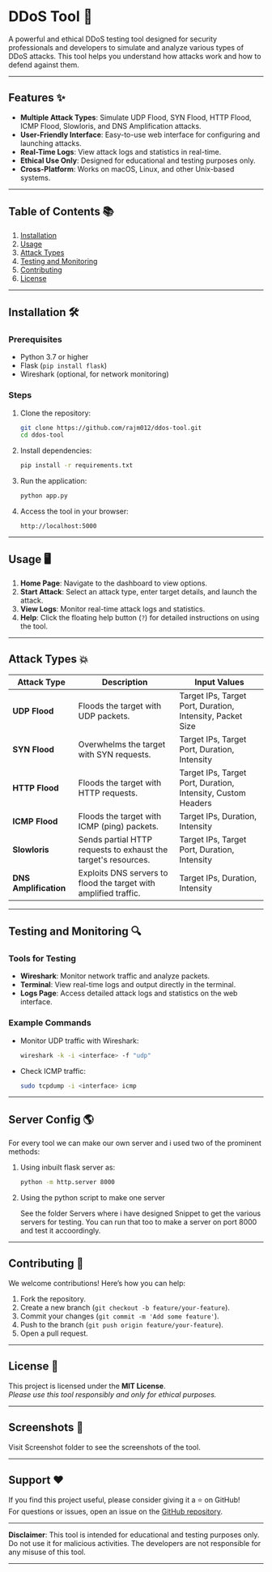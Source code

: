 # DDoS Tool 🚀

A powerful and ethical DDoS testing tool designed for security professionals and developers to simulate and analyze various types of DDoS attacks. This tool helps you understand how attacks work and how to defend against them.


---

## Features ✨

- **Multiple Attack Types**: Simulate UDP Flood, SYN Flood, HTTP Flood, ICMP Flood, Slowloris, and DNS Amplification attacks.
- **User-Friendly Interface**: Easy-to-use web interface for configuring and launching attacks.
- **Real-Time Logs**: View attack logs and statistics in real-time.
- **Ethical Use Only**: Designed for educational and testing purposes only.
- **Cross-Platform**: Works on macOS, Linux, and other Unix-based systems.

---

## Table of Contents 📚

1. [Installation](#installation)
2. [Usage](#usage)
3. [Attack Types](#attack-types)
4. [Testing and Monitoring](#testing-and-monitoring)
5. [Contributing](#contributing)
6. [License](#license)

---

## Installation 🛠️

### Prerequisites
- Python 3.7 or higher
- Flask (`pip install flask`)
- Wireshark (optional, for network monitoring)

### Steps
1. Clone the repository:
   ```bash
   git clone https://github.com/rajm012/ddos-tool.git
   cd ddos-tool
   ```
2. Install dependencies:
   ```bash
   pip install -r requirements.txt
   ```
3. Run the application:
   ```bash
   python app.py
   ```
4. Access the tool in your browser:
   ```
   http://localhost:5000
   ```

---

## Usage 🖥️

1. **Home Page**: Navigate to the dashboard to view options.
2. **Start Attack**: Select an attack type, enter target details, and launch the attack.
3. **View Logs**: Monitor real-time attack logs and statistics.
4. **Help**: Click the floating help button (`?`) for detailed instructions on using the tool.

---

## Attack Types 💥

| Attack Type          | Description                                                                 | Input Values                                                                 |
|----------------------|-----------------------------------------------------------------------------|------------------------------------------------------------------------------|
| **UDP Flood**        | Floods the target with UDP packets.                                         | Target IPs, Target Port, Duration, Intensity, Packet Size                   |
| **SYN Flood**        | Overwhelms the target with SYN requests.                                    | Target IPs, Target Port, Duration, Intensity                                |
| **HTTP Flood**       | Floods the target with HTTP requests.                                       | Target IPs, Target Port, Duration, Intensity, Custom Headers                |
| **ICMP Flood**       | Floods the target with ICMP (ping) packets.                                 | Target IPs, Duration, Intensity                                             |
| **Slowloris**        | Sends partial HTTP requests to exhaust the target's resources.              | Target IPs, Target Port, Duration, Intensity                                |
| **DNS Amplification**| Exploits DNS servers to flood the target with amplified traffic.            | Target IPs, Duration, Intensity                                             |

---

## Testing and Monitoring 🔍

### Tools for Testing
- **Wireshark**: Monitor network traffic and analyze packets.
- **Terminal**: View real-time logs and output directly in the terminal.
- **Logs Page**: Access detailed attack logs and statistics on the web interface.

### Example Commands
- Monitor UDP traffic with Wireshark:
  ```bash
  wireshark -k -i <interface> -f "udp"
  ```
- Check ICMP traffic:
  ```bash
  sudo tcpdump -i <interface> icmp
  ```

---

## Server Config 🌎

For every tool we can make our own server and i used two of the prominent methods:

1. Using inbuilt flask server as:
   ```bash
   python -m http.server 8000
   ```

2. Using the python script to make one server
   
   See the folder Servers where i have designed Snippet to get the various servers for testing. You can run that too to make a server on port 8000 and test it accoordingly.

---

## Contributing 🤝

We welcome contributions! Here’s how you can help:
1. Fork the repository.
2. Create a new branch (`git checkout -b feature/your-feature`).
3. Commit your changes (`git commit -m 'Add some feature'`).
4. Push to the branch (`git push origin feature/your-feature`).
5. Open a pull request.

---

## License 📜

This project is licensed under the **MIT License**.  
*Please use this tool responsibly and only for ethical purposes.*

---

## Screenshots 📸

Visit Screenshot folder to see the screenshots of the tool.

---

## Support ❤️

If you find this project useful, please consider giving it a ⭐️ on GitHub!  
For questions or issues, open an issue on the [GitHub repository](https://github.com/rajm012/ddos-tool).

---

**Disclaimer**: This tool is intended for educational and testing purposes only. Do not use it for malicious activities. The developers are not responsible for any misuse of this tool.

---
